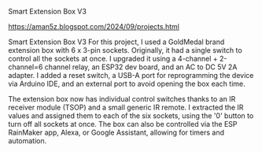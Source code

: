 Smart Extension Box V3 

https://aman5z.blogspot.com/2024/09/projects.html


 Smart Extension Box V3 For this project, I used a GoldMedal brand extension box with 6 x 3-pin sockets. Originally, it had a single switch to control all the sockets at once. I upgraded it using a 4-channel + 2-channel=6 channel relay, an ESP32 dev board, and an AC to DC 5V 2A adapter. I added a reset switch, a USB-A port for reprogramming the device via Arduino IDE, and an external port to avoid opening the box each time.

The extension box now has individual control switches thanks to an IR receiver module (TSOP) and a small generic IR remote. I extracted the IR values and assigned them to each of the six sockets, using the '0' button to turn off all sockets at once. The box can also be controlled via the ESP RainMaker app, Alexa, or Google Assistant, allowing for timers and automation.

